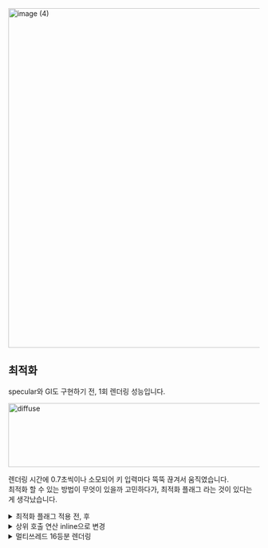 <img width="1176" height="680" alt="image (4)" src="https://github.com/user-attachments/assets/3c398c2f-9db4-4830-8686-324086551067" />

## 최적화

specular와 GI도 구현하기 전, 1회 렌더링 성능입니다.    

<img width="512" height="128" alt="diffuse" src="https://github.com/user-attachments/assets/ca96f31e-3c57-47e9-b389-06b19c72eaf4" />

렌더링 시간에 0.7초씩이나 소모되어 키 입력마다 뚝뚝 끊겨서 움직였습니다.  
최적화 할 수 있는 방법이 무엇이 있을까 고민하다가, 최적화 플래그 라는 것이 있다는 게 생각났습니다.  

<details>
  <summary>
    최적화 플래그 적용 전, 후
  </summary>
  -O3와 -march=native flag를 넣어주었습니다.
<img width="512" height="128" alt="image (1)" src="https://github.com/user-attachments/assets/2fabfaac-58e6-4170-8fd2-41ef65035355" />

  아쉬운 점 : disassembly를 보았을 때, 컴파일러 최적화 플래그로 SIMD 연산을 유도해봤으나 그러지 못한 연산들이 있었습니다.  
</details>

<details>
  <summary>
    상위 호출 연산 inline으로 변경
  </summary>
  렌더링마다 vector 연산이 많이 호출되고 있지 않을까? 라는 생각을 했습니다.  
  GNU Profiler인 gprof를 이용하여 vector 연산이 몇 천만 번 호출되는 것을 확인했습니다.  
  함수 오버헤드를 줄일 경우, 성능이 매우 빨리질 거라 생각했습니다.  
  vector 연산을 모두 inline 하였고, 아래와 같은 속도가 나오게 되었습니다.  
<img width="256" height="512" alt="image (2)" src="https://github.com/user-attachments/assets/1c970447-4f11-4d3d-a919-fd37dfe48942" />  

  이후 호출량이 많았던 함수도 모두 inline 하였습니다.  
  <img width="256" height="512" alt="image (3)" src="https://github.com/user-attachments/assets/1d68f6af-2a63-4a05-ad6c-ce0716383324" />  

</details>


<details>
  <summary>
    멀티쓰레드 16등분 렌더링
  </summary>
    
  
    <img width="175" height="496" alt="image" src="https://github.com/user-attachments/assets/9526297e-20eb-4e2b-886e-79f5e70d5fec" />


</details>




